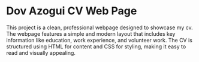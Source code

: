 # Dov Azogui CV Web Page
This project is a clean, professional webpage designed to showcase my cv. The webpage features a simple and modern layout that includes key information like education, work experience, and volunteer work. The CV is structured using HTML for content and CSS for styling, making it easy to read and visually appealing.